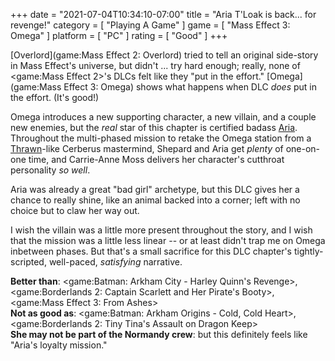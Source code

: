 +++
date = "2021-07-04T10:34:10-07:00"
title = "Aria T'Loak is back... for revenge!"
category = [ "Playing A Game" ]
game = [ "Mass Effect 3: Omega" ]
platform = [ "PC" ]
rating = [ "Good" ]
+++

[Overlord](game:Mass Effect 2: Overlord) tried to tell an original side-story in Mass Effect's universe, but didn't ... try hard enough; really, none of <game:Mass Effect 2>'s DLCs felt like they "put in the effort."  [Omega](game:Mass Effect 3: Omega) shows what happens when DLC <i>does</i> put in the effort.  (It's good!)

Omega introduces a new supporting character, a new villain, and a couple new enemies, but the <i>real</i> star of this chapter is certified badass <a href="https://masseffect.fandom.com/wiki/Aria_T%27Loak">Aria</a>.  Throughout the multi-phased mission to retake the Omega station from a <a href="https://en.wikipedia.org/wiki/Grand_Admiral_Thrawn">Thrawn</a>-like Cerberus mastermind, Shepard and Aria get <i>plenty</i> of one-on-one time, and Carrie-Anne Moss delivers her character's cutthroat personality <i>so well</i>.

Aria was already a great "bad girl" archetype, but this DLC gives her a chance to really shine, like an animal backed into a corner; left with no choice but to claw her way out.

I wish the villain was a little more present throughout the story, and I wish that the mission was a little less linear -- or at least didn't trap me on Omega inbetween phases.  But that's a small sacrifice for this DLC chapter's tightly-scripted, well-paced, <i>satisfying</i> narrative.

<b>Better than</b>: <game:Batman: Arkham City - Harley Quinn's Revenge>, <game:Borderlands 2: Captain Scarlett and Her Pirate's Booty>, <game:Mass Effect 3: From Ashes>  
<b>Not as good as</b>: <game:Batman: Arkham Origins - Cold, Cold Heart>, <game:Borderlands 2: Tiny Tina's Assault on Dragon Keep>  
<b>She may not be part of the Normandy crew</b>: but this definitely feels like "Aria's loyalty mission."
